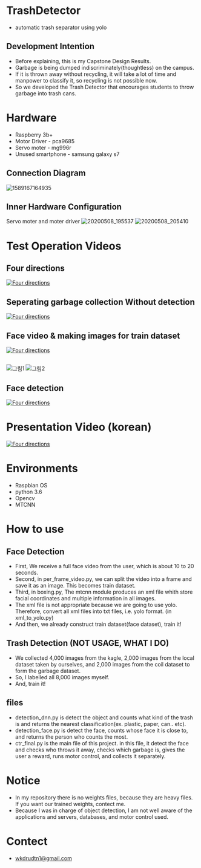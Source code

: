 # TrashDetector
- automatic trash separator using yolo

## Development Intention
- Before explaining, this is my Capstone Design Results.
- Garbage is being dumped indiscriminately(thoughtless) on the campus.
- If it is thrown away without recycling, it will take a lot of time and manpower to classify it, so recycling is not possible now.
- So we developed the Trash Detector that encourages students to throw garbage into trash cans.

# Hardware

- Raspberry 3b+
- Motor Driver - pca9685
- Servo moter - mg996r
- Unused smartphone - samsung galaxy s7

## Connection Diagram
![1589167164935](https://user-images.githubusercontent.com/53466091/91026802-3892f900-e636-11ea-9e9b-e6519950bee6.png)

## Inner Hardware Configuration
Servo moter and moter driver
![20200508_195537](https://user-images.githubusercontent.com/53466091/91027383-fcac6380-e636-11ea-9424-eaf537971ad9.jpg)
![20200508_205410](https://user-images.githubusercontent.com/53466091/91027385-fe762700-e636-11ea-9be5-1b1677147578.jpg)

# Test Operation Videos

## Four directions
[![Four directions](http://img.youtube.com/vi/BxDGZi_dKDQ/0.jpg)](https://youtu.be/BxDGZi_dKDQ?t=0s)
## Seperating garbage collection Without detection
[![Four directions](http://img.youtube.com/vi/oi0hDlDZYZc/0.jpg)](https://youtu.be/oi0hDlDZYZc?t=0s)
## Face video & making images for train dataset
[![Four directions](http://img.youtube.com/vi/hRKlib9sNXQ/0.jpg)](https://youtu.be/hRKlib9sNXQ?t=0s)
##
![그림1](https://user-images.githubusercontent.com/53466091/91062642-ec60ac80-e667-11ea-9b60-bf122a3cbf4c.png)
![그림2](https://user-images.githubusercontent.com/53466091/91062636-ea96e900-e667-11ea-999b-47967fbf73e8.png)
## Face detection
[![Four directions](http://img.youtube.com/vi/YgaPjcbiClU/0.jpg)](https://youtu.be/YgaPjcbiClU?t=0s)

# Presentation Video (korean)
[![Four directions](http://img.youtube.com/vi/8UlOWuIw0yQ/0.jpg)](https://youtu.be/8UlOWuIw0yQ?t=0s)


# Environments
- Raspbian OS
- python 3.6
- Opencv
- MTCNN

# How to use

## Face Detection

- First, We receive a full face video from the user, which is about 10 to 20 seconds.
- Second, in per_frame_video.py, we can split the video into a frame and save it as an image. This becomes train dataset.
- Third, in boxing.py, The mtcnn module produces an xml file whith store facial coordinates and multiple information in all images.
- The xml file is not appropriate because we are going to use yolo. Therefore, convert all xml files into txt files, i.e. yolo format. (in xml_to_yolo.py)
- And then, we already construct train dataset(face dataset), train it!

## Trash Detection (NOT USAGE, WHAT I DO)
- We collected 4,000 images from the kagle, 2,000 images from the local dataset taken by ourselves, and 2,000 images from the coil dataset to form the garbage dataset.
- So, I labelled all 8,000 images myself. 
- And, train it!

## files
- detection_dnn.py is detect the object and counts what kind of the trash is and returns the nearest classification(ex. plastic, paper, can.. etc).
- detection_face.py is detect the face, counts whose face it is close to, and returns the person who counts the most.
- ctr_final.py is the main file of this project. in this file, it detect the face and checks who throws it away, checks which garbage is, gives the user a reward, runs motor control, and collects it separately.

# Notice
- In my repository there is no weights files, because they are heavy files. If you want our trained weights, contect me.
- Because I was in charge of object detection, I am not well aware of the applications and servers, databases, and motor control used.

# Contect
- wkdrudtn1@gmail.com




